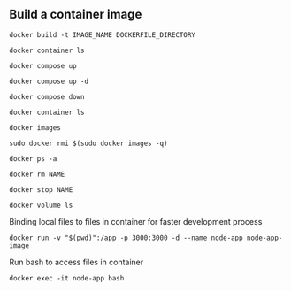 ## Build a container image

`docker build -t IMAGE_NAME DOCKERFILE_DIRECTORY`

`docker container ls`

`docker compose up`

`docker compose up -d`

`docker compose down`

`docker container ls`

`docker images`

`sudo docker rmi $(sudo docker images -q)`

`docker ps -a`

`docker rm NAME`

`docker stop NAME`

`docker volume ls`

Binding local files to files in container for faster development process

`docker run -v "$(pwd)":/app -p 3000:3000 -d --name node-app node-app-image`

Run bash to access files in container

`docker exec -it node-app bash`

